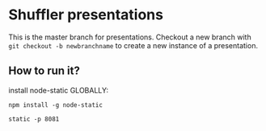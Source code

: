 # Shuffler presentations 

This is the master branch for presentations. Checkout a new branch with ```git checkout -b newbranchname``` to create a new instance of a presentation.


## How to run it?

install node-static GLOBALLY:

```
npm install -g node-static
```

```
static -p 8081
```

